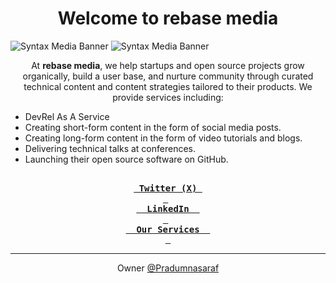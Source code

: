 <div align="center">
    <h1>Welcome to rebase media</h1>
</div>

<p align="center">

![Syntax Media Banner](https://github.com/user-attachments/assets/b909857c-dd34-4291-9a0b-fbc0c1046aa1#gh-dark-mode-only)
![Syntax Media Banner](https://github.com/user-attachments/assets/7b84b125-a2fa-40f5-a23e-9d33c0034720#gh-light-mode-only)

</p>

<p align="center"> At <b>rebase media</b>, we help startups and open source projects grow organically, build a user base, and nurture community through curated technical content and content strategies tailored to their products. We provide services including: </p>

- DevRel As A Service
- Creating short-form content in the form of social media posts.
- Creating long-form content in the form of video tutorials and blogs.
- Delivering technical talks at conferences.
- Launching their open source software on GitHub.

<div align="center">

[<kbd> <br> <b> Twitter (X) </b> <br> </kbd>](https://x.com/rebasemedia) &nbsp; [<kbd> <br> <b> LinkedIn </b> <br> </kbd>](https://www.linkedin.com/company/rebasemedia) &nbsp; [<kbd> <br> <b> Our Services </b> <br> </kbd>](https://services.pradumnasaraf.dev/)

</div>

---

<p align="center"> Owner <a href="https://github.com/Pradumnasaraf"> @Pradumnasaraf </a></p>
